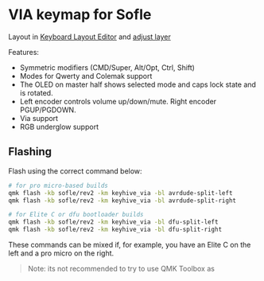 # VIA keymap for Sofle

Layout in [Keyboard Layout Editor](http://www.keyboard-layout-editor.com/#/gists/76efb423a46cbbea75465cb468eef7ff) and [adjust layer](http://www.keyboard-layout-editor.com/#/gists/4bcf66f922cfd54da20ba04905d56bd4)

Features:

- Symmetric modifiers (CMD/Super, Alt/Opt, Ctrl, Shift)
- Modes for Qwerty and Colemak support
- The OLED on master half shows selected mode and caps lock state and is rotated.
- Left encoder controls volume up/down/mute. Right encoder PGUP/PGDOWN.
- Via support
- RGB underglow support

## Flashing

Flash using the correct command below:

```sh
# for pro micro-based builds
qmk flash -kb sofle/rev2 -km keyhive_via -bl avrdude-split-left
qmk flash -kb sofle/rev2 -km keyhive_via -bl avrdude-split-right

# for Elite C or dfu bootloader builds
qmk flash -kb sofle/rev2 -km keyhive_via -bl dfu-split-left
qmk flash -kb sofle/rev2 -km keyhive_via -bl dfu-split-right
```

These commands can be mixed if, for example, you have an Elite C on the left and a pro micro on the right.

> Note: its not recommended to try to use QMK Toolbox as
